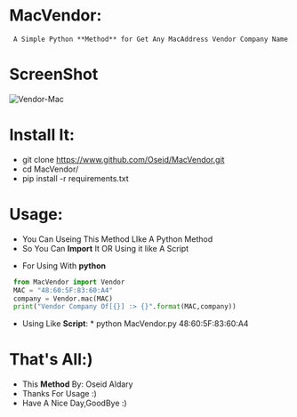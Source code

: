 # MacVendor:
```Is
 A Simple Python **Method** for Get Any MacAddress Vendor Company Name
```

# ScreenShot

   ![Vendor-Mac](https://user-images.githubusercontent.com/29546157/48332184-d9274d00-e64a-11e8-8c5b-b800588b271e.png)
   
   
# Install It:
  - git clone https://www.github.com/Oseid/MacVendor.git
  - cd MacVendor/
  - pip install -r requirements.txt

# Usage:
  * You Can Useing This Method LIke A Python Method
  * So You Can **Import** It OR Using it like A Script

  - For Using With **python**
```python
 from MacVendor import Vendor
 MAC = "48:60:5F:83:60:A4"
 company = Vendor.mac(MAC)
 print("Vendor Company Of[{}] :> {}".format(MAC,company))

```
   - Using Like **Script**:
	* python MacVendor.py 48:60:5F:83:60:A4

# That's All:)
 - This **Method** By: Oseid Aldary
 - Thanks For Usage :)
 - Have A Nice Day,GoodBye :)
